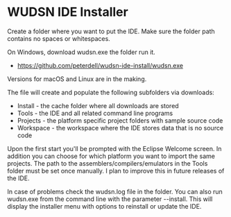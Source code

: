 # WUDSN IDE Installer

Create a folder where you want to put the IDE.
Make sure the folder path contains no spaces or whitespaces.

On Windows, download wudsn.exe the folder run it.
- https://github.com/peterdell/wudsn-ide-install/wudsn.exe
 
Versions for macOS and Linux are in the making.

The file will create and populate the following subfolders via downloads:
- Install - the cache folder where all downloads are stored
- Tools - the IDE and all related command line programs
- Projects - the platform specific project folders with sample source code
- Workspace - the workspace where the IDE stores data that is no source code

Upon the first start you'll be prompted with the Eclipse Welcome screen.
In addition you can choose for which platform you want to import the same projects.
The path to the assemblers/compilers/emulators in the Tools folder must be set once manually.
I plan to improve this in future releases of the IDE.

In case of problems check the wudsn.log file in the folder.
You can also run wudsn.exe from the command line with the parameter --install.
This will display the installer menu with options to reinstall or update the IDE.
